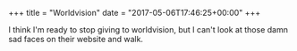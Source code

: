 +++
title = "Worldvision"
date = "2017-05-06T17:46:25+00:00"
+++

I think I'm ready to stop giving to worldvision, but I can't look at those damn sad faces on their website and walk.
			